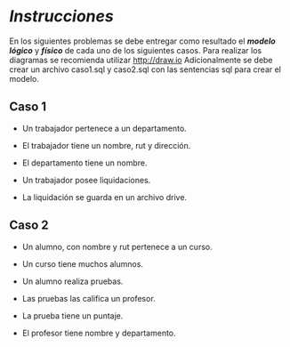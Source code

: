 # *Instrucciones*

En los siguientes problemas se debe entregar como resultado el _**modelo lógico**_ y _**físico**_ de cada uno
de los siguientes casos. Para realizar los diagramas se recomienda utilizar http://draw.io
Adicionalmente se debe crear un archivo caso1.sql y caso2.sql con las sentencias sql para crear el
modelo.

## Caso 1
+ Un trabajador pertenece a un departamento.

+ El trabajador tiene un nombre, rut y dirección.

+ El departamento tiene un nombre.

+ Un trabajador posee liquidaciones.

+ La liquidación se guarda en un archivo drive.

## Caso 2
+ Un alumno, con nombre y rut pertenece a un curso.

+ Un curso tiene muchos alumnos.

+ Un alumno realiza pruebas.

+ Las pruebas las califica un profesor.

+ La prueba tiene un puntaje.

+ El profesor tiene nombre y departamento.
